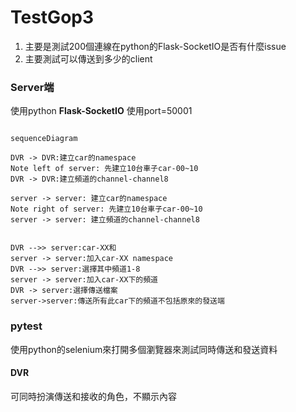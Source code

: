 # TestGop3
1. 主要是測試200個連線在python的Flask-SocketIO是否有什麼issue
2. 主要測試可以傳送到多少的client

### Server端

使用python **Flask-SocketIO** 使用port=50001

```mermaid

sequenceDiagram

DVR -> DVR:建立car的namespace
Note left of server: 先建立10台車子car-00~10
DVR -> DVR:建立頻道的channel-channel8

server -> server: 建立car的namespace 
Note right of server: 先建立10台車子car-00~10
server -> server: 建立頻道的channel-channel8


DVR -->> server:car-XX和
server -> server:加入car-XX namespace
DVR -->> server:選擇其中頻道1-8
server -> server:加入car-XX下的頻道
DVR -> server:選擇傳送檔案
server->server:傳送所有此car下的頻道不包括原來的發送端

```



### pytest

使用python的selenium來打開多個瀏覽器來測試同時傳送和發送資料

#### DVR

可同時扮演傳送和接收的角色，不顯示內容
